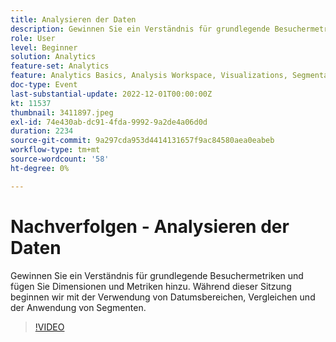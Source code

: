 ```yaml
---
title: Analysieren der Daten
description: Gewinnen Sie ein Verständnis für grundlegende Besuchermetriken und fügen Sie Dimensionen und Metriken hinzu. Während dieser Sitzung beginnen wir mit der Verwendung von Datumsbereichen, Vergleichen und der Anwendung von Segmenten.
role: User
level: Beginner
solution: Analytics
feature-set: Analytics
feature: Analytics Basics, Analysis Workspace, Visualizations, Segmentation, Metrics
doc-type: Event
last-substantial-update: 2022-12-01T00:00:00Z
kt: 11537
thumbnail: 3411897.jpeg
exl-id: 74e430ab-dc91-4fda-9992-9a2de4a06d0d
duration: 2234
source-git-commit: 9a297cda953d4414131657f9ac84580aea0eabeb
workflow-type: tm+mt
source-wordcount: '58'
ht-degree: 0%

---
```


# Nachverfolgen - Analysieren der Daten

Gewinnen Sie ein Verständnis für grundlegende Besuchermetriken und fügen Sie Dimensionen und Metriken hinzu. Während dieser Sitzung beginnen wir mit der Verwendung von Datumsbereichen, Vergleichen und der Anwendung von Segmenten.

>[!VIDEO](https://video.tv.adobe.com/v/3411897/?quality=12&learn=on)
